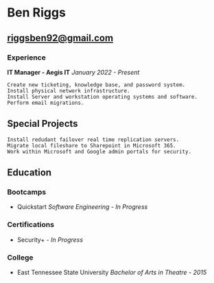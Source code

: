 # Ben Riggs
## riggsben92@gmail.com

### Experience
**IT Manager - Aegis IT**
*January 2022 - Present*


```
Create new ticketing, knowledge base, and password system.
Install physical network infrastructure.
Install Server and workstation operating systems and software.
Perform email migrations.
```

## Special Projects

```
Install redudant failover real time replication servers.
Migrate local fileshare to Sharepoint in Microsoft 365.
Work within Microsoft and Google admin portals for security.
```

## Education

### Bootcamps

- Quickstart *Software Engineering - In Progress*

### Certifications

- Security+ - *In Progress*

### College

- East Tennessee State University
*Bachelor of Arts in Theatre - 2015*
